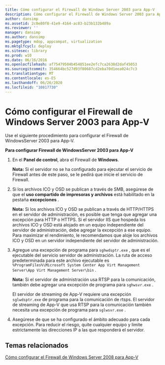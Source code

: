 ```yaml
---
title: Cómo configurar el Firewall de Windows Server 2003 para App-V
description: Cómo configurar el Firewall de Windows Server 2003 para App-V
author: dansimp
ms.assetid: 2c0e80f8-41e9-4164-ac83-b23b132b489a
ms.reviewer: ''
manager: dansimp
ms.author: dansimp
ms.pagetype: mdop, appcompat, virtualization
ms.mktglfcycl: deploy
ms.sitesec: library
ms.prod: w10
ms.date: 06/16/2016
ms.openlocfilehash: af75479504b454851ee2efc7ca2638d2daf45053
ms.sourcegitcommit: 354664bc527d93f80687cd2eba70d1eea024c7c3
ms.translationtype: MT
ms.contentlocale: es-ES
ms.lasthandoff: 06/26/2020
ms.locfileid: "10817730"
---
```

# Cómo configurar el Firewall de Windows Server 2003 para App-V


Use el siguiente procedimiento para configurar el Firewall de WindowsServer 2003 para App-V.

**Para configurar Firewall de WindowsServer 2003 para App-V**

1.  En el **Panel de control**, abra el Firewall de **Windows**.

    **Nota:**  Si el servidor no se ha configurado para ejecutar el servicio de Firewall antes de este paso, se le pedirá que inicie el servicio de Firewall.

     

2.  Si los archivos ICO y OSD se publican a través de SMB, asegúrese de que el **uso compartido de impresoras y archivos** está habilitado en la pestaña **excepciones** .

    **Nota:**  Si los archivos ICO y OSD se publican a través de HTTP/HTTPS en el servidor de administración, es posible que tenga que agregar una excepción para HTTP o HTTPS. Si el servidor IIS que hospeda los archivos ICO y OSD está alojado en un equipo independiente del servidor de administración, debe agregar la excepción a ese equipo. Para maximizar el rendimiento, le recomendamos que aloje los archivos ICO y OSD en un servidor independiente del servidor de administración.

     

3.  Agregue una excepción de programa para `sghwdsptr.exe` , que es el ejecutable del servicio servidor de administración. La ruta de acceso predeterminada para este archivo ejecutable es `%ProgramFiles%\Microsoft System Center App Virt Management Server\App Virt Management Server\bin` .

    **Nota:**  Si el servidor de administración usa RTSP para la comunicación, también debe agregar una excepción de programa para `sghwsvr.exe` .

    El servidor de streaming de App-V requiere una excepción `sglwdsptr.exe` de programa para la comunicación de rtsps. El servidor de streaming de App-V que usa RTSP para la comunicación también necesita una excepción de programa para `sglwsvr.exe` .

     

4.  Asegúrese de que se ha configurado el ámbito adecuado para cada excepción. Para reducir el riesgo, quite cualquier equipo y limite estrictamente las direcciones IP a las que responderá el servidor.

## Temas relacionados


[Cómo configurar el Firewall de Windows Server 2008 para App-V](how-to-configure-windows-server-2008-firewall-for-app-v.md)

 

 





